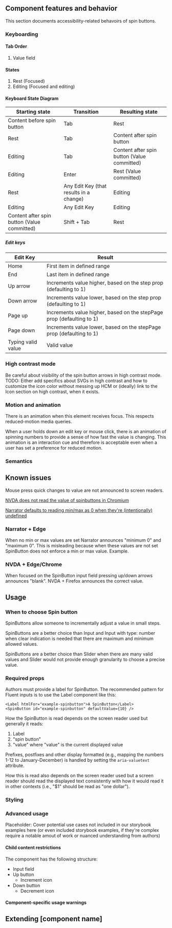 ## Component features and behavior

This section documents accessibility-related behavoirs of spin buttons.

### Keyboarding

#### Tab Order
1. Value field

#### States
1. Rest (Focused)
2. Editing (Focused and editing)

#### Keyboard State Diagram

| Starting state | Transition | Resulting state |
| ---------- | ------------ | ------- |
| Content before spin button | Tab | Rest |
| Rest  | Tab | Content after spin button |
| Editing  | Tab | Content after spin button (Value committed) |
| Editing  | Enter | Rest (Value committed)|
| Rest  | Any Edit Key (that results in a change) | Editing |
| Editing  | Any Edit Key | Editing |
| Content after spin button (Value committed) | Shift + Tab | Rest |

##### Edit keys
| Edit Key | Result |
| ---------- | ------------ |
| Home | First item in defined range |
| End | Last item in defined range |
| Up arrow | Increments value higher, based on the step prop (defaulting to 1) |
| Down arrow | Increments value lower, based on the step prop (defaulting to 1) |
| Page up | Increments value higher, based on the stepPage prop (defaulting to 1) |
| Page down | Increments value lower, based on the stepPage prop (defaulting to 1) |
| Typing valid value | Valid value |

### High contrast mode

Be careful about visibility of the spin button arrows in high contrast mode.
TODO: Either add specifics about SVGs in high contrast and how to customize the icon color without messing up HCM or (ideally) link to the Icon section on high contrast, when it exists.

### Motion and animation

There is an animation when this element receives focus. This respects reduced-motion media queries.

When a user holds down an edit key or mouse click, there is an animation of spinning numbers to provide a sense of how fast the value is changing. This animation is an interaction cue and therefore is acceptable even when a user has set a preference for reduced motion.

### Semantics

## Known issues

Mouse press quick changes to value are not announced to screen readers.

[NVDA does not read the value of spinbuttons in Chromium](https://github.com/nvaccess/nvda/issues/13195)

[Narrator defaults to reading min/max as 0 when they're (intentionally) undefined](https://microsoft.visualstudio.com/Edge/_workitems/edit/39070743)

### Narrator + Edge
When no min or max values are set Narrator announces "minimum 0" and "maximum 0". This is misleading because when these values are not set SpinButton does not enforce a min or max value. Example.

### NVDA + Edge/Chrome
When focused on the SpinButton input field pressing up/down arrows announces "blank". NVDA + Firefox announces the correct value.

## Usage



### When to choose Spin button

SpinButtons allow someone to incrementally adjust a value in small steps.

SpinButtons are a better choice than Input and Input with type: number when clear indication is needed that there are maximum and minimum allowed values.

SpinButtons are a better choice than Slider when there are many valid values and Slider would not provide enough granularity to choose a precise value.

### Required props

Authors must provide a label for SpinButton. The recommended pattern for Fluent inputs is to use the Label component like this:
```
<Label htmlFor="example-spinbutton">A SpinButton</Label>
<SpinButton id="example-spinbutton" defaultValue={10} />
```

How the SpinButton is read depends on the screen reader used but generally it reads:

1. Label
2. "spin button"
3. "value" where "value" is the current displayed value

Prefixes, postfixes and other display formatted (e.g., mapping the numbers 1-12 to January-December) is handled by setting the `aria-valuetext` attribute.

How this is read also depends on the screen reader used but a screen reader should read the displayed text consistently with how it would read it in other contexts (i.e., "$1" should be read as "one dollar").

### Styling



### Advanced usage

Placeholder: Cover potential use cases not included in our storybook examples here (or even included storybook examples, if they're complex require a notable amout of work or nuanced understanding from authors)

#### Child content restrictions

The component has the following structure:
* Input field
* Up button
  * Increment icon
* Down button
  * Decrement icon


#### Component-specific usage warnings



## Extending [component name]


